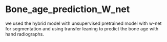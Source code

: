 # Bone_age_prediction_W_net
we used the hybrid model with unsupervised pretrained model with w-net for segmentation and using transfer leaning to predict the bone age with hand radiographs.
